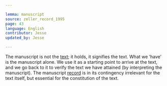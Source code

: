 ```yaml
---

lemma: manuscript
source: zeller_record_1995
page: 43
language: English
contributor: Jesse
updated_by: Jesse

---
```

The manuscript is not the [text](text.html); it holds, it signifies the text. What we ‘have’ is the manuscript alone. We use it as a starting point to arrive at the text, and we go back to it to verify the text we have attained (by interpreting the manuscript). The manuscript [record](record.html) is in its contingency irrelevant for the text itself, but essential for the constitution of the text.
